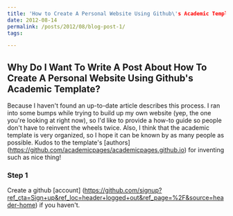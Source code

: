 ```yaml
---
title: 'How to Create A Personal Website Using Github\'s Academic Template'
date: 2012-08-14
permalink: /posts/2012/08/blog-post-1/
tags:

---
```


## Why Do I Want To Write A Post About How To Create A Personal Website Using Github's Academic Template?
Because I haven't found an up-to-date article describes this process. I ran into some bumps while trying to build up my own website (yep, the one you're looking at right now), so I'd like to provide a how-to guide so people don't have to reinvent the wheels twice. Also, I think that the academic template is very organized, so I hope it can be known by as many people as possible. Kudos to the template's [authors] (https://github.com/academicpages/academicpages.github.io) for inventing such as nice thing! 

### Step 1
Create a github [account] (https://github.com/signup?ref_cta=Sign+up&ref_loc=header+logged+out&ref_page=%2F&source=header-home) if you haven't.
